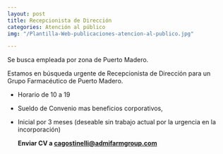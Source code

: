 ```yaml
---
layout: post
title: Recepcionista de Dirección
categories: Atención al público
img: "/Plantilla-Web-publicaciones-atencion-al-publico.jpg"

---
```

Se busca empleada por zona de Puerto Madero.

Estamos en búsqueda urgente de Recepcionista de Dirección para un Grupo Farmacéutico de Puerto Madero.

* Horario de 10 a 19
* Sueldo de Convenio mas beneficios corporativos,
* Inicial por 3 meses (deseable sin trabajo actual por la urgencia en la incorporación)

    
  **Enviar CV a cagostinelli@admifarmgroup.com**